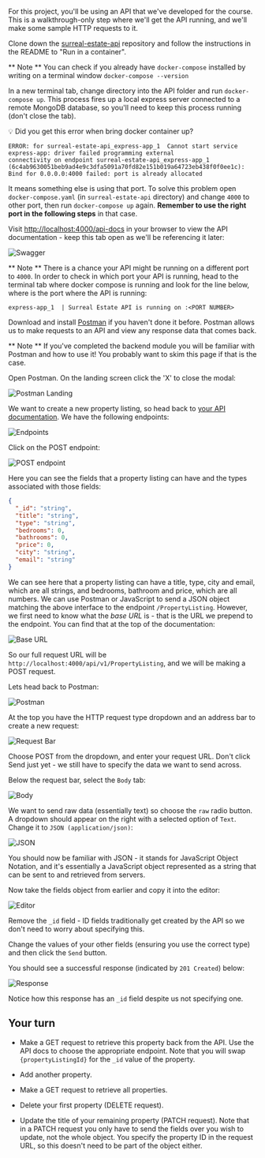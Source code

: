 For this project, you'll be using an API that we've developed for the course. This is a walkthrough-only step where we'll get the API running, and we'll make some sample HTTP requests to it.

Clone down the [surreal-estate-api](https://github.com/MCRcodes/surreal-estate-api) repository and follow the instructions in the README to "Run in a container".

** Note **
You can check if you already have `docker-compose` installed by writing on a terminal window `docker-compose --version`

In a new terminal tab, change directory into the API folder and run `docker-compose up`. This process fires up a local express server connected to a remote MongoDB database, so you'll need to keep this process running (don't close the tab).

💡 Did you get this error when bring docker container up?

```plaintext
ERROR: for surreal-estate-api_express-app_1  Cannot start service express-app: driver failed programming external
connectivity on endpoint surreal-estate-api_express-app_1 (6c4ab9630051beb9ad4e9c3dfa5091a70fd82e151b019a64723eb438f0f0ee1c): 
Bind for 0.0.0.0:4000 failed: port is already allocated
```
It means something else is using that port. To solve this problem open `docker-compose.yaml` (in `surreal-estate-api` directory) and change `4000` to other port, then run `docker-compose up` again. **Remember to use the right port in the following steps** in that case.

Visit [http://localhost:4000/api-docs](http://localhost:4000/api-docs) in your browser to view the API documentation - keep this tab open as we'll be referencing it later:

![Swagger](https://s3.eu-west-2.amazonaws.com/mcrcodes/course/surreal-estate/swagger.png)

** Note **
There is a chance your API might be running on a different port to `4000`. In order to check in which port your API is running, head to the terminal tab where docker compose is running and look for the line below, where <PORT NUMBER> is the port where the API is running:

```plaintext
express-app_1  | Surreal Estate API is running on :<PORT NUMBER>
```

Download and install [Postman](https://www.getpostman.com/) if you haven't done it before. Postman allows us to make requests to an API and view any response data that comes back.

** Note **
If you've completed the backend module you will be familiar with Postman and how to use it! You probably want to skim this page if that is the case.

Open Postman. On the landing screen click the 'X' to close the modal:

![Postman Landing](https://s3.eu-west-2.amazonaws.com/mcrcodes/course/surreal-estate/postman_landing.png)

We want to create a new property listing, so head back to [your API documentation](http://localhost:4000/api-docs). We have the following endpoints:

![Endpoints](https://s3.eu-west-2.amazonaws.com/mcrcodes/course/surreal-estate/endpoints.png)

Click on the POST endpoint:

![POST endpoint](https://s3.eu-west-2.amazonaws.com/mcrcodes/course/surreal-estate/post.png)

Here you can see the fields that a property listing can have and the types associated with those fields:

```json
{
  "_id": "string",
  "title": "string",
  "type": "string",
  "bedrooms": 0,
  "bathrooms": 0,
  "price": 0,
  "city": "string",
  "email": "string"
}
```

We can see here that a property listing can have a title, type, city and email, which are all strings, and bedrooms, bathroom and price, which are all numbers. We can use Postman or JavaScript to send a JSON object matching the above interface to the endpoint `/PropertyListing`. However, we first need to know what the _base URL_ is - that is the URL we prepend to the endpoint. You can find that at the top of the documentation:

![Base URL](https://s3.eu-west-2.amazonaws.com/mcrcodes/course/surreal-estate/baseurl.png)

So our full request URL will be `http://localhost:4000/api/v1/PropertyListing`, and we will be making a POST request.

Lets head back to Postman:

![Postman](https://s3.eu-west-2.amazonaws.com/mcrcodes/course/surreal-estate/postman.png)

At the top you have the HTTP request type dropdown and an address bar to create a new request:

![Request Bar](https://s3.eu-west-2.amazonaws.com/mcrcodes/course/surreal-estate/requestbar.png)

Choose POST from the dropdown, and enter your request URL. Don't click Send just yet - we still have to specify the data we want to send across.

Below the request bar, select the `Body` tab:

![Body](https://s3.eu-west-2.amazonaws.com/mcrcodes/course/surreal-estate/body.png)

We want to send raw data (essentially text) so choose the `raw` radio button. A dropdown should appear on the right with a selected option of `Text`. Change it to `JSON (application/json)`:

![JSON](https://s3.eu-west-2.amazonaws.com/mcrcodes/course/surreal-estate/json.png)

You should now be familiar with JSON - it stands for JavaScript Object Notation, and it's essentially a JavaScript object represented as a string that can be sent to and retrieved from servers.

Now take the fields object from earlier and copy it into the editor:

![Editor](https://s3.eu-west-2.amazonaws.com/mcrcodes/course/surreal-estate/editor.png)

Remove the `_id` field - ID fields traditionally get created by the API  so we don't need to worry about specifying this. 

Change the values of your other fields (ensuring you use the correct type) and then click the `Send` button.

You should see a successful response (indicated by `201 Created`) below:

![Response](https://s3.eu-west-2.amazonaws.com/mcrcodes/course/surreal-estate/response.png)

Notice how this response has an `_id` field despite us not specifying one.

## Your turn

* Make a GET request to retrieve this property back from the API. Use the API docs to choose the appropriate endpoint. Note that you will swap `{propertyListingId}` for the `_id` value of the property.

* Add another property.

* Make a GET request to retrieve all properties.

* Delete your first property (DELETE request).

* Update the title of your remaining property (PATCH request). Note that in a PATCH request you only have to send the fields over you wish to update, not the whole object. You specify the property ID in the request URL, so this doesn't need to be part of the object either.